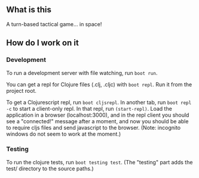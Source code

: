 ## What is this

A turn-based tactical game... in space!

## How do I work on it

### Development

To run a development server with file watching, run `boot run`.

You can get a repl for Clojure files (.clj, .cljc) with `boot repl`. Run it from
the project root.

To get a Clojurescript repl, run `boot cljsrepl`. In another tab, run `boot
repl -c` to start a client-only repl. In that repl, run `(start-repl)`. Load
the application in a browser (localhost:3000), and in the repl client you
should see a "connected!" message after a moment, and now you should be able to
require cljs files and send javascript to the browser. (Note: incognito windows
do not seem to work at the moment.)

### Testing

To run the clojure tests, run `boot testing test`. (The "testing" part adds the
test/ directory to the source paths.)
